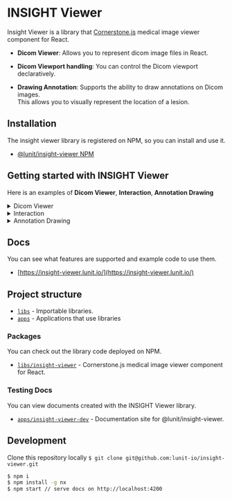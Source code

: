 # INSIGHT Viewer

Insight Viewer is a library that [Cornerstone.js](https://github.com/cornerstonejs/cornerstone) medical image viewer component for React.

- **Dicom Viewer**: Allows you to represent dicom image files in React.

- **Dicom Viewport handling**: You can control the Dicom viewport declaratively.

- **Drawing Annotation**: Supports the ability to draw annotations on Dicom images. <br />
  This allows you to visually represent the location of a lesion.

## Installation

The insight viewer library is registered on NPM, so you can install and use it.

- [@lunit/insight-viewer NPM](https://www.npmjs.com/package/@lunit/insight-viewer)

## Getting started with INSIGHT Viewer

Here is an examples of **Dicom Viewer**, **Interaction**, **Annotation Drawing**

<details>
  <summary>Dicom Viewer</summary>

If your purpose is to show a Dicom Image, you can use it as shown below.

```tsx
import InsightViewer, { useImage } from '@lunit/insight-viewer'

const MOCK_IMAGE = 'wadouri:https://static.lunit.io/fixtures/dcm-files/series/CT000002.dcm'

export default function App() {
  const { image } = useImage({ wadouri: MOCK_IMAGE })

  return <InsightViewer image={image} />
}
```

</details>
<details>
  <summary>Interaction</summary>

If you want to manipulate the pan and adjustment of a Dicom Image through mouse events, you can use it as shown below.

```tsx
import { useRef } from 'react'
import InsightViewer, { useImage, useInteraction } from '@lunit/insight-viewer'
import { useViewport } from '@lunit/insight-viewer/viewport'

type Controllers = {
  pan: () => void
  reset: () => void
  adjust: () => void
}

const MOCK_IMAGE = 'wadouri:https://static.lunit.io/fixtures/dcm-files/series/CT000002.dcm'

export default function App() {
  const viewerRef = useRef<HTMLDivElement | null>(null)
  const { image } = useImage({ wadouri: MOCK_IMAGE })
  const { interaction, setInteraction } = useInteraction({
    mouseWheel: 'scale', // Dicom Image scale is changed by mouse wheel events.
    primaryDrag: 'pan', // The Dicom Image is moved by the left mouse drag.
  })
  const { viewport, setViewport, resetViewport } = useViewport({ image, viewerRef })

  const controllers: Controllers = {
    pan: () => {
      setInteraction((prev) => ({ ...prev, primaryDrag: 'pan' }))
    },
    reset: resetViewport, // Set to the initial viewport of the Dicom Image.
    adjust: () => {
      setInteraction((prev) => ({ ...prev, primaryDrag: 'adjust' }))
    },
  }

  const viewerProps = {
    image,
    viewerRef,
    viewport,
    interaction,
    onViewportChange: setViewport,
  }

  return (
    <>
      <button style={{ marginRight: '8px' }} onClick={controllers['pan']}>
        pan
      </button>
      <button style={{ marginRight: '8px' }} onClick={controllers['adjust']}>
        adjust
      </button>
      <button onClick={controllers['reset']}>reset</button>
      <InsightViewer {...viewerProps} />
    </>
  )
}
```

</details>

<details>
  <summary>Annotation Drawing</summary>

If you want to draw annotations such as polygon, ruler, and area on a Dicom image, you can use the code below.

```tsx
import { useState } from 'react'
import InsightViewer, { useImage } from '@lunit/insight-viewer'
import { AnnotationOverlay } from '@lunit/insight-viewer/annotation'

import type { Annotation, AnnotationMode } from '@lunit/insight-viewer/annotation'

const MOCK_IMAGE = 'wadouri:https://static.lunit.io/fixtures/dcm-files/series/CT000002.dcm'

export default function App() {
  const [annotationMode, setAnnotationMode] = useState<AnnotationMode>('polygon')
  const [annotations, setAnnotation] = useState<Annotation[]>([])
  const { image } = useImage({ wadouri: MOCK_IMAGE })

  return (
    <>
      <button style={{ marginRight: '8px' }} onClick={() => setAnnotationMode('polygon')}>
        polygon
      </button>
      <button style={{ marginRight: '8px' }} onClick={() => setAnnotationMode('ruler')}>
        ruler
      </button>
      <button onClick={() => setAnnotationMode('area')}>area</button>
      <InsightViewer image={image}>
        <AnnotationOverlay
          isDrawing
          mode={annotationMode}
          annotations={annotations}
          onChange={(annotations) => setAnnotation(annotations)}
        />
      </InsightViewer>
    </>
  )
}
```

</details>

## Docs

You can see what features are supported and example code to use them.

- [https://insight-viewer.lunit.io/](https://insight-viewer.lunit.io/)

## Project structure

- [`libs`](./libs) - Importable libraries.
- [`apps`](./apps) - Applications that use libraries

### Packages

You can check out the library code deployed on NPM.

- [`libs/insight-viewer`](./libs/insight-viewer) - Cornerstone.js medical image viewer component for React.

### Testing Docs

You can view documents created with the INSIGHT Viewer library.

- [`apps/insight-viewer-dev`](./apps/insight-viewer-dev) - Documentation site for @lunit/insight-viewer.

## Development

Clone this repository locally `$ git clone git@github.com:lunit-io/insight-viewer.git`

```sh
$ npm i
$ npm install -g nx
$ npm start // serve docs on http://localhost:4200
```
